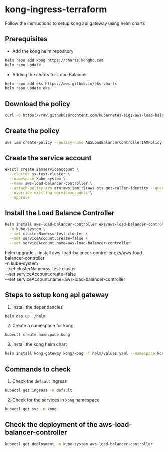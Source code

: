 # kong-ingress-terraform

Follow the instructions to setup kong api gateway using helm charts


## Prerequisites
- Add the kong helm repository

```sh
helm repo add kong https://charts.konghq.com
helm repo update
```

- Adding the charts for Load Balancer

```sh
helm repo add eks https://aws.github.io/eks-charts
helm repo update eks
```

## Download the policy
```sh
curl -O https://raw.githubusercontent.com/kubernetes-sigs/aws-load-balancer-controller/main/docs/install/iam_policy.json
```

## Create the policy
```sh
aws iam create-policy --policy-name AWSLoadBalancerControllerIAMPolicy --policy-document file://iam_policy.json
```

## Create the service account
```sh
eksctl create iamserviceaccount \
  --cluster ss-test-cluster \
  --namespace kube-system \
  --name aws-load-balancer-controller \
  --attach-policy-arn arn:aws:iam::$(aws sts get-caller-identity --query Account --output text):policy/AWSLoadBalancerControllerIAMPolicy \
  --override-existing-serviceaccounts \
  --approve
``` 


## Install the Load Balance Controller
```sh
helm install aws-load-balancer-controller eks/aws-load-balancer-controller \
  -n kube-system \
  --set clusterName=ss-test-cluster \
  --set serviceAccount.create=false \
  --set serviceAccount.name=aws-load-balancer-controller
```

helm upgrade --install aws-load-balancer-controller eks/aws-load-balancer-controller \
    -n kube-system \
    --set clusterName=ss-test-cluster \
    --set serviceAccount.create=false \
    --set serviceAccount.name=aws-load-balancer-controller

## Steps to setup kong api gateway


1. Install the dependancies

```sh
helm dep up ./helm 
```

2. Create a namespace for kong

```sh
kubectl create namespace kong
```

3. Install the kong helm chart

```sh
helm install kong-gateway kong/kong -f helm/values.yaml --namespace kong
```


## Commands to check

1. Check the `default` ingress

```sh
kubectl get ingress -n default
```

2. Check for the services in `kong` namespace

```sh
kubectl get svc -n kong
```


## Check the deployment of the aws-load-balancer-controller
```sh 
kubectl get deployment -n kube-system aws-load-balancer-controller
```

